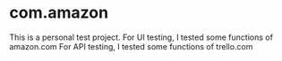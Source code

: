 # com.amazon
This is a personal test project.
For UI testing, I tested some functions of amazon.com
For API testing, I tested some functions of trello.com
